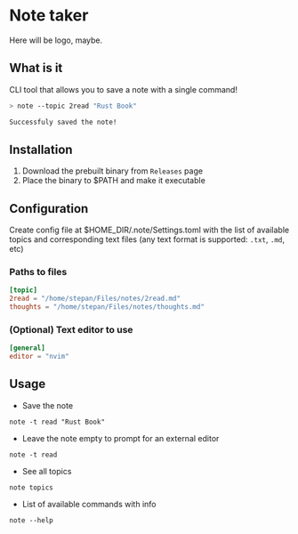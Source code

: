 # Note taker

Here will be logo, maybe.

## What is it

CLI tool that allows you to save a note with a single command!

```sh
> note --topic 2read "Rust Book"

Successfuly saved the note!
```

## Installation

1) Download the prebuilt binary from `Releases` page
2) Place the binary to $PATH and make it executable

## Configuration

Create config file at $HOME_DIR/.note/Settings.toml with the list of available topics and corresponding text files (any text format is supported: `.txt`, `.md`, etc)

### Paths to files

```toml
[topic]
2read = "/home/stepan/Files/notes/2read.md"
thoughts = "/home/stepan/Files/notes/thoughts.md"
```

### (Optional) Text editor to use

```toml
[general]
editor = "nvim"
```

## Usage

* Save the note

```
note -t read "Rust Book"
```

* Leave the note empty to prompt for an external editor

```
note -t read
```


* See all topics

```
note topics
```

* List of available commands with info

```
note --help
```

